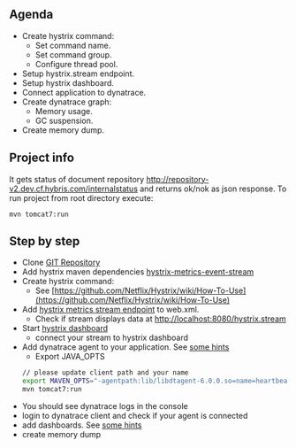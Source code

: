 ## Agenda

  - Create hystrix command:
    - Set command name.
    - Set command group.
    - Configure thread pool.
  - Setup hystrix.stream endpoint.
  - Setup hystrix dashboard.
  - Connect application to dynatrace.
  - Create dynatrace graph:
    - Memory usage.
    - GC suspension.
  - Create memory dump.

## Project info

It gets status of document repository http://repository-v2.dev.cf.hybris.com/internalstatus and returns ok/nok as json response.
To run project from root directory execute:
	
	mvn tomcat7:run 

## Step by step

 - Clone [GIT Repository](https://github.com/hybris/lunchtalk-performance)
 - Add hystrix maven dependencies [hystrix-metrics-event-stream](http://mvnrepository.com/artifact/com.netflix.hystrix/hystrix-metrics-event-stream/1.4.0-RC5)
 - Create hystrix command:
   - See [https://github.com/Netflix/Hystrix/wiki/How-To-Use](https://github.com/Netflix/Hystrix/wiki/How-To-Use)
 - Add [hystrix metrics stream endpoint](https://github.com/Netflix/Hystrix/tree/master/hystrix-contrib/hystrix-metrics-event-stream) to web.xml.
   - Check if stream displays data at [http://localhost:8080/hystrix.stream](http://localhost:8080/hystrix.stream)
 - Start [hystrix dashboard](https://github.com/Netflix/Hystrix/tree/master/hystrix-dashboard)
   - connect your stream to hystrix dashboard
 - Add dynatrace agent to your application. See [some hints](https://wiki.hybris.com/display/prodandtech/How+to+set+up+DynaTrace+with+application+on+CloudFoundry#HowtosetupDynaTracewithapplicationonCloudFoundry-Hints)
   - Export JAVA_OPTS 
    ```sh
	// please update client path and your name
	export MAVEN_OPTS="-agentpath:lib/libdtagent-6.0.0.so=name=heartbeat-service_YOUR.NAME,server=10.10.70.69,wait=45,transformationmaxavgwait=256,storage=."
	mvn tomcat7:run
	```
  - You should see dynatrace logs in the console
 - login to dynatrace client and check if your agent is connected
 - add dashboards. See [some hints](https://wiki.hybris.com/display/prodandtech/Framefrog+dynaTrace+configuration)
 - create memory dump